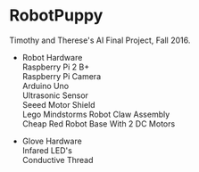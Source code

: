 # RobotPuppy
Timothy and Therese's AI Final Project, Fall 2016.

* Robot Hardware <br/>
      Raspberry Pi 2 B+ <br/>
  Raspberry Pi Camera <br/>
  Arduino Uno <br/>
  Ultrasonic Sensor <br/> 
  Seeed Motor Shield<br/>
  Lego Mindstorms Robot Claw Assembly<br/>
  Cheap Red Robot Base With 2 DC Motors<br/>

* Glove Hardware <br/>
  Infared LED's<br/>
  Conductive Thread<br/>


